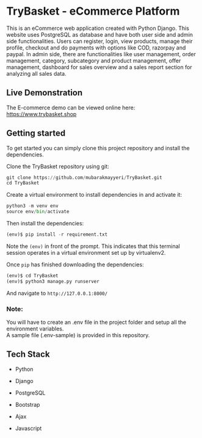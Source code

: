 # **TryBasket** - eCommerce Platform
This is an eCommerce web application created with Python Django. This website uses PostgreSQL as database and have both user side and admin side functionalities. Users can register, login, view products, manage their profile, checkout and do payments with options like COD, razorpay and paypal. In admin side, there are functionalities like user management, order management, category, subcategory and product management, offer management, dashboard for sales overview and a sales report section for analyzing all sales data.


## Live Demonstration

The E-commerce demo can be viewed online here: https://www.trybasket.shop



## Getting started
To get started you can simply clone this project repository and install the dependencies.

Clone the TryBasket repository using git:
```python
git clone https://github.com/mubarakmayyeri/TryBasket.git
cd TryBasket
```
Create a virtual environment to install dependencies in and activate it:
```python
python3 -m venv env
source env/bin/activate
```

Then install the dependencies:
```python
(env)$ pip install -r requirement.txt
```
Note the ```(env)``` in front of the prompt. This indicates that this terminal session operates in a virtual environment set up by virtualenv2.

Once ```pip``` has finished downloading the dependencies:
```python
(env)$ cd TryBasket
(env)$ python3 manage.py runserver
```
And navigate to ```http://127.0.0.1:8000/```

### Note:
 You will have to create an .env file in the project folder and setup all the environment variables.  
 A sample file (.env-sample) is provided in this repository.


## Tech Stack
* Python
  
* Django
  
* PostgreSQL
  
* Bootstrap

* Ajax
  
* Javascript

